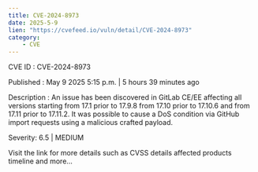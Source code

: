 ```yaml
---
title: CVE-2024-8973
date: 2025-5-9
lien: "https://cvefeed.io/vuln/detail/CVE-2024-8973"
category:
    - CVE
---
```


CVE ID : CVE-2024-8973

Published :  May 9
2025
5:15 p.m. | 5 hours
39 minutes ago

Description : An issue has been discovered in GitLab CE/EE affecting all versions starting from 17.1 prior to 17.9.8
from 17.10 prior to 17.10.6
and from 17.11 prior to 17.11.2. It was possible to cause a DoS condition via GitHub import requests using a malicious crafted payload.

Severity: 6.5 | MEDIUM

Visit the link for more details
such as CVSS details
affected products
timeline
and more...
